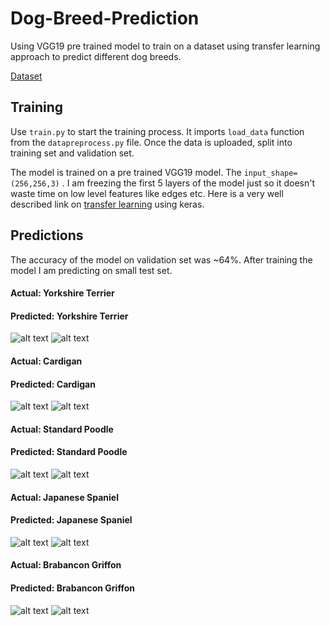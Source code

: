 # Dog-Breed-Prediction
Using VGG19 pre trained model to train on a dataset using transfer learning approach to predict different dog breeds.

[Dataset](https://www.kaggle.com/c/dog-breed-identification/data)

## Training
Use `train.py` to start the training process. It imports `load_data` function from the `datapreprocess.py` file.
Once the data is uploaded, split into training set and validation set.

The model is trained on a pre trained VGG19 model. The `input_shape=(256,256,3)` . I am freezing the first 5 layers of the model just so it doesn't waste time on low level features like edges etc. Here is a very well described link on [transfer learning](https://towardsdatascience.com/transfer-learning-using-keras-d804b2e04ef8) using keras.

## Predictions

The accuracy of the model on validation set was ~64%.
After training the model I am predicting on small test set.

#### Actual: Yorkshire Terrier 
#### Predicted: Yorkshire Terrier

![alt text](https://github.com/raj-shah14/Dog-Breed-Prediction/blob/master/test%20set/00bbfaa5b2bff32a3dc8ce1563e484a3.jpg)
![alt text](https://github.com/raj-shah14/Dog-Breed-Prediction/blob/master/output/yorkshire_terrier_dog_7.jpg)

#### Actual: Cardigan
#### Predicted: Cardigan

![alt text](https://github.com/raj-shah14/Dog-Breed-Prediction/blob/master/test%20set/0b549d7b0a972428bfca5bec213ce494.jpg)
![alt text](https://github.com/raj-shah14/Dog-Breed-Prediction/blob/master/output/cardigan_dog_28.jpg)

#### Actual: Standard Poodle
#### Predicted: Standard Poodle

![alt text](https://github.com/raj-shah14/Dog-Breed-Prediction/blob/master/test%20set/00c6e480ca61e3d2da272d7b6bee0a9e.jpg)
![alt text](https://github.com/raj-shah14/Dog-Breed-Prediction/blob/master/output/standard_poodle_dog_10.jpg)

#### Actual: Japanese Spaniel
#### Predicted: Japanese Spaniel

![alt text](https://github.com/raj-shah14/Dog-Breed-Prediction/blob/master/test%20set/00bbbcb2bf285af6304bd4da0c10299e.jpg)
![alt text](https://github.com/raj-shah14/Dog-Breed-Prediction/blob/master/output/japanese_spaniel_dog_6.jpg)

#### Actual: Brabancon Griffon
#### Predicted: Brabancon Griffon

![alt text](https://github.com/raj-shah14/Dog-Breed-Prediction/blob/master/test%20set/00d6e16493e6af2886292fa8823bdfe0.jpg)
![alt text](https://github.com/raj-shah14/Dog-Breed-Prediction/blob/master/output/brabancon_griffon_dog_12.jpg)
